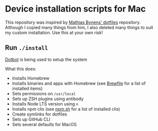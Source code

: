 # Device installation scripts for Mac

This repository was inspired by [Mathias Bynens' dotfiles](https://github.com/mathiasbynens/dotfiles) repository. Although I copied many things from him, I also deleted many things to suit my custom installation. Use this at your own risk!
## Run `./install`

[Dotbot](https://github.com/anishathalye/dotbot) is being used to setup the system

What this does:

- Installs Homebrew
- Installs binaries and apps with Homebrew (see [Brewfile](mac/Brewfile) for a list of installed items)
- Sets permissions on `/usr/local`
- Sets up ZSH plugins using antibody
- Installs Node LTS version using `n`
- Installs npm clis (see [npm.sh](shared/npm.sh) for a list of installed clis)
- Create symlinks for dotfiles
- Sets up GitHub CLI
- Sets several defaults for MacOS
